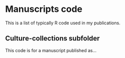# Manuscripts code
This is a list of typically R code used in my publications.

## Culture-collections subfolder ##
This code is for a manuscript published as...
